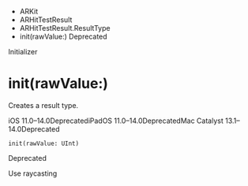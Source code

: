 

- ARKit
- ARHitTestResult
- ARHitTestResult.ResultType
-  init(rawValue:) Deprecated

Initializer

# init(rawValue:)

Creates a result type.

iOS 11.0–14.0DeprecatediPadOS 11.0–14.0DeprecatedMac Catalyst 13.1–14.0Deprecated

``` source
init(rawValue: UInt)
```

Deprecated

Use raycasting

